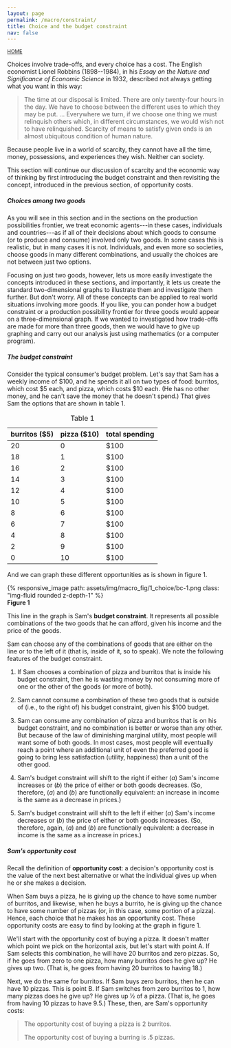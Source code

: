 ```yaml
---
layout: page
permalink: /macro/constraint/
title: Choice and the budget constraint
nav: false
---
```


<link rel="stylesheet" href="/assets/css/table.css">

[<small>HOME</small>](/macro/)

Choices involve trade-offs, and every choice has a cost. The English economist Lionel Robbins (1898--1984), in his *Essay on the Nature and Significance of Economic Science* in 1932, described not always getting what you want in this way:

> The time at our disposal is limited. There are only twenty-four hours in the day. We have to choose between the different uses to which they may be put. \... Everywhere we turn, if we choose one thing we must relinquish others which, in different circumstances, we would wish not to have relinquished. Scarcity of means to satisfy given ends is an almost ubiquitous condition of human nature.

Because people live in a world of scarcity, they cannot have all the time, money, possessions, and experiences they wish. Neither can society.

This section will continue our discussion of scarcity and the economic way of thinking by first introducing the budget constraint and then revisiting the concept, introduced in the previous section, of opportunity costs.

##### Choices among two goods

As you will see in this section and in the sections on the production possibilities frontier, we treat economic agents---in these cases, individuals and countries---as if all of their decisions about which goods to consume (or to produce and consume) involved only two goods. In some cases this is realistic, but in many cases it is not. Individuals, and even more so societies, choose goods in many different combinations, and usually the choices are not between just two options. 

Focusing on just two goods, however, lets us more easily investigate the concepts introduced in these sections, and importantly, it lets us create the standard two-dimensional graphs to illustrate them and investigate them further. But don't worry. All of these concepts can be applied to real world situations involving more goods. If you like, you can ponder how a budget constraint or a production possibility frontier for three goods would appear on a three-dimensional graph. If we wanted to investigated how trade-offs are made for more than three goods, then we would have to give up graphing and carry out our analysis just using mathematics (or a computer program). 


##### The budget constraint

Consider the typical consumer's budget problem. Let's say that Sam has a weekly income of \$100, and he spends it all on two types of food: burritos, which cost \$5 each, and pizza, which costs \$10 each. (He has no other money, and he can't save the money that he doesn't spend.) That gives Sam the options that are shown in table 1.

<table class="styled-table">
<thead>
<tr>
<th>burritos ($5)</th>
<th>pizza ($10)</th>
<th>total spending</th>
</tr>
</thead>
<tbody>
<tr>
<td>20</td>
<td>0</td>
<td>$100</td>
</tr>
<tr>
<td>18</td>
<td>1</td>
<td>$100</td>
</tr>
<tr>
<td>16</td>
<td>2</td>
<td>$100</td>
</tr>
<tr>
<td>14</td>
<td>3</td>
<td>$100</td>
</tr>
<tr>
<td>12</td>
<td>4</td>
<td>$100</td>
</tr>
<tr>
<td>10</td>
<td>5</td>
<td>$100</td>
</tr>
<tr>
<td>8</td>
<td>6</td>
<td>$100</td>
</tr>
<tr>
<td>6</td>
<td>7</td>
<td>$100</td>
</tr>
<tr>
<td>4</td>
<td>8</td>
<td>$100</td>
</tr>
<tr>
<td>2</td>
<td>9</td>
<td>$100</td>
</tr>
<tr>
<td>0</td>
<td>10</td>
<td>$100</td>
</tr>
</tbody>
<caption>Table 1</caption>
</table>

And we can graph these different opportunities as is shown in figure 1.


<div class="container">
<div class="row">
	<div class="col-8">
		{% responsive_image path: assets/img/macro_fig/1_choice/bc-1.png class: "img-fluid rounded z-depth-1" %}
	</div>
</div>
<div class="caption"><div align="left">
<strong>Figure 1</strong></div>
</div>
</div>


This line in the graph is Sam's **budget constraint**. It represents all possible combinations of the two goods that he can afford, given his income and the price of the goods.

Sam can choose any of the combinations of goods that are either on the line or to the left of it (that is, inside of it, so to speak). We note the following features of the budget constraint.

1. If Sam chooses a combination of pizza and burritos that is inside his budget constraint, then he is wasting money by not consuming more of one or the other of the goods (or more of both).

2. Sam cannot consume a combination of these two goods that is outside of (i.e., to the right of) his budget constraint, given his \$100 budget.

3. Sam can consume any combination of pizza and burritos that is on his budget constraint, and no combination is better or worse than any other. But because of the law of diminishing marginal utility, most people will want some of both goods. In most cases, most people will eventually reach a point where an additional unit of even the preferred good is going to bring less satisfaction (utility, happiness) than a unit of the other good.

4. Sam's budget constraint will shift to the right if either (*a*) Sam's income increases or (*b*) the price of either or both goods decreases. (So, therefore, (*a*) and (*b*) are functionally equivalent: an increase in income is the same as a decrease in prices.)

5. Sam's budget constraint will shift to the left if either (*a*) Sam's income decreases or (*b*) the price of either or both goods increases. (So, therefore, again, (*a*) and (*b*) are functionally equivalent: a decrease in income is the same as a increase in prices.)

##### Sam's opportunity cost

Recall the definition of **opportunity cost**: a decision's opportunity cost is the value of the next best alternative or what the individual gives up when he or she makes a decision.

When Sam buys a pizza, he is giving up the chance to have some number of burritos, and likewise, when he buys a burrito, he is giving up the chance to have some number of pizzas (or, in this case, some portion of a pizza). Hence, each choice that he makes has an opportunity cost. These opportunity costs are easy to find by looking at the graph in figure 1.

We'll start with the opportunity cost of buying a pizza. It doesn't matter which point we pick on the horizontal axis, but let's start with point A. If Sam selects this combination, he will have 20 burritos and zero pizzas. So, if he goes from zero to one pizza, how many burritos does he give up? He gives up two. (That is, he goes from having 20 burritos to having 18.)

Next, we do the same for burritos. If Sam buys zero burritos, then he can have 10 pizzas. This is point B. If Sam switches from zero burritos to 1, how many pizzas does he give up? He gives up ½ of a pizza. (That is, he goes from having 10 pizzas to have 9.5.) These, then, are Sam's opportunity costs:

> The opportunity cost of buying a pizza is 2 burritos.
>
> The opportunity cost of buying a burring is .5 pizzas.
